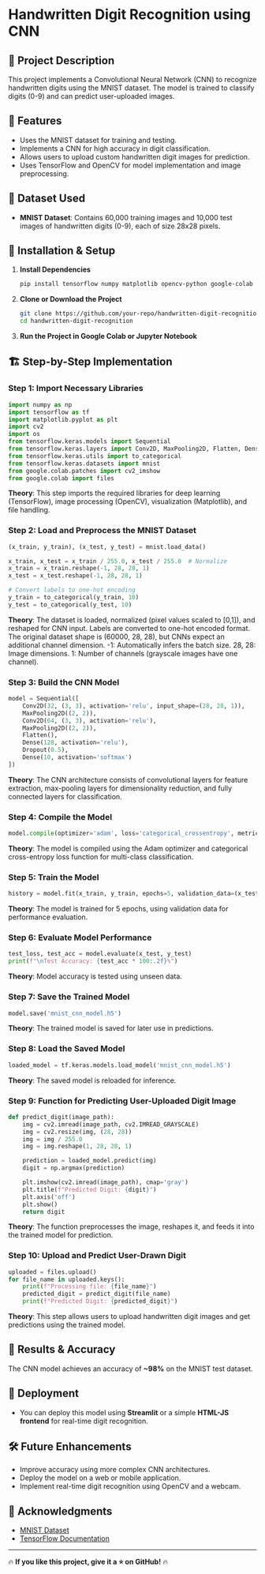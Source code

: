 # Handwritten Digit Recognition using CNN

## 📌 Project Description
This project implements a Convolutional Neural Network (CNN) to recognize handwritten digits using the MNIST dataset. The model is trained to classify digits (0-9) and can predict user-uploaded images.

## 🚀 Features
- Uses the MNIST dataset for training and testing.
- Implements a CNN for high accuracy in digit classification.
- Allows users to upload custom handwritten digit images for prediction.
- Uses TensorFlow and OpenCV for model implementation and image preprocessing.

## 📂 Dataset Used
- **MNIST Dataset**: Contains 60,000 training images and 10,000 test images of handwritten digits (0-9), each of size 28x28 pixels.

## 🔧 Installation & Setup
1. **Install Dependencies**
   ```bash
   pip install tensorflow numpy matplotlib opencv-python google-colab
   ```
2. **Clone or Download the Project**
   ```bash
   git clone https://github.com/your-repo/handwritten-digit-recognition.git
   cd handwritten-digit-recognition
   ```
3. **Run the Project in Google Colab or Jupyter Notebook**

## 🏗 Step-by-Step Implementation

### Step 1: Import Necessary Libraries
```python
import numpy as np
import tensorflow as tf
import matplotlib.pyplot as plt
import cv2
import os
from tensorflow.keras.models import Sequential
from tensorflow.keras.layers import Conv2D, MaxPooling2D, Flatten, Dense, Dropout
from tensorflow.keras.utils import to_categorical
from tensorflow.keras.datasets import mnist
from google.colab.patches import cv2_imshow
from google.colab import files
```
**Theory**: This step imports the required libraries for deep learning (TensorFlow), image processing (OpenCV), visualization (Matplotlib), and file handling.

### Step 2: Load and Preprocess the MNIST Dataset
```python
(x_train, y_train), (x_test, y_test) = mnist.load_data()

x_train, x_test = x_train / 255.0, x_test / 255.0  # Normalize
x_train = x_train.reshape(-1, 28, 28, 1)
x_test = x_test.reshape(-1, 28, 28, 1)

# Convert labels to one-hot encoding
y_train = to_categorical(y_train, 10)
y_test = to_categorical(y_test, 10)
```
**Theory**: The dataset is loaded, normalized (pixel values scaled to [0,1]), and reshaped for CNN input. Labels are converted to one-hot encoded format.
The original dataset shape is (60000, 28, 28), but CNNs expect an additional channel dimension.
-1: Automatically infers the batch size.
28, 28: Image dimensions.
1: Number of channels (grayscale images have one channel).

### Step 3: Build the CNN Model
```python
model = Sequential([
    Conv2D(32, (3, 3), activation='relu', input_shape=(28, 28, 1)),
    MaxPooling2D((2, 2)),
    Conv2D(64, (3, 3), activation='relu'),
    MaxPooling2D((2, 2)),
    Flatten(),
    Dense(128, activation='relu'),
    Dropout(0.5),
    Dense(10, activation='softmax')
])
```
**Theory**: The CNN architecture consists of convolutional layers for feature extraction, max-pooling layers for dimensionality reduction, and fully connected layers for classification.

### Step 4: Compile the Model
```python
model.compile(optimizer='adam', loss='categorical_crossentropy', metrics=['accuracy'])
```
**Theory**: The model is compiled using the Adam optimizer and categorical cross-entropy loss function for multi-class classification.

### Step 5: Train the Model
```python
history = model.fit(x_train, y_train, epochs=5, validation_data=(x_test, y_test))
```
**Theory**: The model is trained for 5 epochs, using validation data for performance evaluation.

### Step 6: Evaluate Model Performance
```python
test_loss, test_acc = model.evaluate(x_test, y_test)
print(f"\nTest Accuracy: {test_acc * 100:.2f}%")
```
**Theory**: Model accuracy is tested using unseen data.

### Step 7: Save the Trained Model
```python
model.save('mnist_cnn_model.h5')
```
**Theory**: The trained model is saved for later use in predictions.

### Step 8: Load the Saved Model
```python
loaded_model = tf.keras.models.load_model('mnist_cnn_model.h5')
```
**Theory**: The saved model is reloaded for inference.

### Step 9: Function for Predicting User-Uploaded Digit Image
```python
def predict_digit(image_path):
    img = cv2.imread(image_path, cv2.IMREAD_GRAYSCALE)
    img = cv2.resize(img, (28, 28))
    img = img / 255.0
    img = img.reshape(1, 28, 28, 1)

    prediction = loaded_model.predict(img)
    digit = np.argmax(prediction)

    plt.imshow(cv2.imread(image_path), cmap='gray')
    plt.title(f"Predicted Digit: {digit}")
    plt.axis('off')
    plt.show()
    return digit
```
**Theory**: The function preprocesses the image, reshapes it, and feeds it into the trained model for prediction.

### Step 10: Upload and Predict User-Drawn Digit
```python
uploaded = files.upload()
for file_name in uploaded.keys():
    print(f"Processing file: {file_name}")
    predicted_digit = predict_digit(file_name)
    print(f"Predicted Digit: {predicted_digit}")
```
**Theory**: This step allows users to upload handwritten digit images and get predictions using the trained model.

## 🎯 Results & Accuracy
The CNN model achieves an accuracy of **~98%** on the MNIST test dataset.

## 🚀 Deployment
- You can deploy this model using **Streamlit** or a simple **HTML-JS frontend** for real-time digit recognition.

## 🛠 Future Enhancements
- Improve accuracy using more complex CNN architectures.
- Deploy the model on a web or mobile application.
- Implement real-time digit recognition using OpenCV and a webcam.

## 📜 Acknowledgments
- [MNIST Dataset](http://yann.lecun.com/exdb/mnist/)
- [TensorFlow Documentation](https://www.tensorflow.org/)

---
🔥 **If you like this project, give it a ⭐ on GitHub!** 🔥

